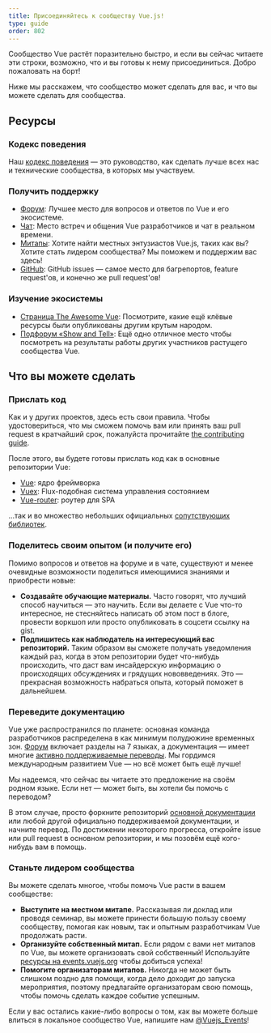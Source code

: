 ```yaml
---
title: Присоединяйтесь к сообществу Vue.js!
type: guide
order: 802
---
```


Сообщество Vue растёт поразительно быстро, и если вы сейчас читаете эти строки, возможно, что и вы готовы к нему присоединиться. Добро пожаловать на борт!

Ниже мы расскажем, что сообщество может сделать для вас, и что вы можете сделать для сообщества.

## Ресурсы

### Кодекс поведения

Наш [кодекс поведения](/coc) — это руководство, как сделать лучше всех нас и технические сообщества, в которых мы участвуем.

### Получить поддержку

- [Форум](https://forum.vuejs.org/): Лучшее место для вопросов и ответов по Vue и его экосистеме.
- [Чат](https://chat.vuejs.org/): Место встреч и общения Vue разработчиков и чат в реальном времени.
- [Митапы](https://events.vuejs.org/meetups): Хотите найти местных энтузиастов Vue.js, таких как вы? Хотите стать лидером сообщества? Мы поможем и поддержим вас здесь!
- [GitHub](https://github.com/vuejs): GitHub issues — самое место для багрепортов, feature request'ов, и конечно же pull request'ов!

### Изучение экосистемы

- [Страница The Awesome Vue](https://github.com/vuejs/awesome-vue): Посмотрите, какие ещё клёвые ресурсы были опубликованы другим крутым народом.
- [Подфорум «Show and Tell»](https://forum.vuejs.org/c/show-and-tell): Ещё одно отличное место чтобы посмотреть на результаты работы других участников растущего сообщества Vue.

## Что вы можете сделать

### Прислать код

Как и у других проектов, здесь есть свои правила. Чтобы удостовериться, что мы сможем помочь вам или принять ваш pull request в кратчайший срок, пожалуйста прочитайте [the contributing guide](https://github.com/vuejs/vue/blob/dev/.github/CONTRIBUTING.md).

После этого, вы будете готовы прислать код как в основные репозитории Vue:

- [Vue](https://github.com/vuejs/vue): ядро фреймворка
- [Vuex](https://github.com/vuejs/vuex): Flux-подобная система управления состоянием
- [Vue-router](https://github.com/vuejs/vue-router): роутер для SPA

...так и во множество небольших официальных [сопутствующих библиотек](https://github.com/vuejs).

### Поделитесь своим опытом (и получите его)

Помимо вопросов и ответов на форуме и в чате, существуют и менее очевидные возможности поделиться имеющимися знаниями и приобрести новые:

- **Создавайте обучающие материалы.** Часто говорят, что лучший способ научиться — это научить. Если вы делаете с Vue что-то интересное, не стесняйтесь написать об этом пост в блоге, провести воркшоп или просто опубликовать в соцсети ссылку на gist.
- **Подпишитесь как наблюдатель на интересующий вас репозиторий.** Таким образом вы сможете получать уведомления каждый раз, когда в этом репозитории будет что-нибудь происходить, что даст вам инсайдерскую информацию о происходящих обсуждениях и грядущих нововведениях. Это — прекрасная возможность набраться опыта, который поможет в дальнейшем.

### Переведите документацию

Vue уже распространился по планете: основная команда разработчиков распределена в как минимум полудюжине временных зон. [Форум](https://forum.vuejs.org/) включает разделы на 7 языках, а документация — имеет многие [активно поддерживаемые переводы](https://github.com/vuejs?utf8=%E2%9C%93&q=vuejs.org). Мы гордимся международным развитием Vue — но всё может быть ещё лучше!

Мы надеемся, что сейчас вы читаете это предложение на своём родном языке. Если нет — может быть, вы хотели бы помочь с переводом?

В этом случае, просто форкните репозиторий [основной документации](https://github.com/vuejs/vuejs.org/) или любой другой официально поддерживаемой документации, и начните перевод. По достижении некоторого прогресса, откройте issue или pull request в основном репозитории, и мы позовём ещё кого-нибудь вам в помощь.

### Станьте лидером сообщества

Вы можете сделать многое, чтобы помочь Vue расти в вашем сообществе:

- **Выступите на местном митапе.** Рассказывая ли доклад или проводя семинар, вы можете принести большую пользу своему сообществу, помогая как новым, так и опытным разработчикам Vue продолжать расти.
- **Организуйте собственный митап.** Если рядом с вами нет митапов по Vue, вы можете организовать свой собственный! Используйте [ресурсы на events.vuejs.org](https://events.vuejs.org/resources/#getting-started) чтобы добиться успеха!
- **Помогите организаторам митапов.** Никогда не может быть слишком поздно для помощи, когда дело доходит до запуска мероприятия, поэтому предлагайте организаторам свою помощь, чтобы помочь сделать каждое событие успешным.

Если у вас остались какие-либо вопросы о том, как вы можете больше влиться в локальное сообщество Vue, напишите нам [@Vuejs_Events](https://www.twitter.com/vuejs_events)!
